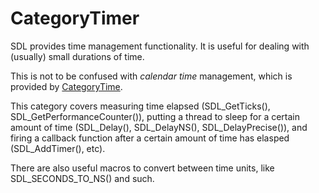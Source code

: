 
# CategoryTimer

SDL provides time management functionality. It is useful for dealing with
(usually) small durations of time.

This is not to be confused with _calendar time_ management, which is
provided by [CategoryTime](CategoryTime).

This category covers measuring time elapsed (SDL_GetTicks(),
SDL_GetPerformanceCounter()), putting a thread to sleep for a certain
amount of time (SDL_Delay(), SDL_DelayNS(), SDL_DelayPrecise()), and firing
a callback function after a certain amount of time has elasped
(SDL_AddTimer(), etc).

There are also useful macros to convert between time units, like
SDL_SECONDS_TO_NS() and such.
